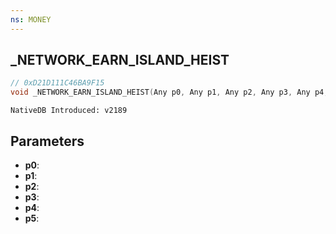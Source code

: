 ```yaml
---
ns: MONEY
---
```

## _NETWORK_EARN_ISLAND_HEIST

```c
// 0xD21D111C46BA9F15
void _NETWORK_EARN_ISLAND_HEIST(Any p0, Any p1, Any p2, Any p3, Any p4, Any p5);
```

```
NativeDB Introduced: v2189
```

## Parameters
* **p0**:
* **p1**:
* **p2**:
* **p3**:
* **p4**:
* **p5**:
